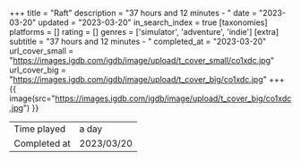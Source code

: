 +++
title = "Raft"
description = "37 hours and 12 minutes - "
date = "2023-03-20"
updated = "2023-03-20"
in_search_index = true
[taxonomies]
platforms = []
rating = []
genres = ['simulator', 'adventure', 'indie']
[extra]
subtitle = "37 hours and 12 minutes - "
completed_at = "2023-03-20"
url_cover_small = "https://images.igdb.com/igdb/image/upload/t_cover_small/co1xdc.jpg"
url_cover_big = "https://images.igdb.com/igdb/image/upload/t_cover_big/co1xdc.jpg"
+++
{{ image(src="https://images.igdb.com/igdb/image/upload/t_cover_big/co1xdc.jpg") }}

|              |            |
| ------------ | ---------- |
| Time played  | a day |
| Completed at | 2023/03/20 |

